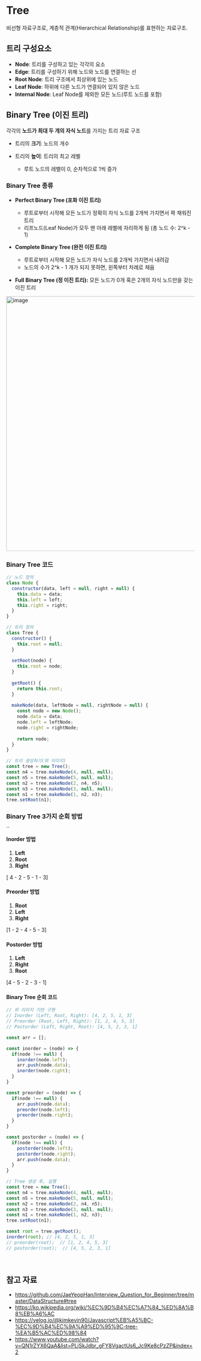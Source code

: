 # Tree

비선형 자료구조로, 계층적 관계(Hierarchical Relationship)를 표현하는 자료구조.



## 트리 구성요소

- **Node**: 트리를 구성하고 있는 각각의 요소
- **Edge**: 트리를 구성하기 위해 노드와 노드를 연결하는 선
- **Root Node**: 트리 구조에서 최상위에 있는 노드
- **Leaf Node**: 하위에 다른 노드가 연결되어 있지 않은 노드
- **Internal Node**: Leaf Node를 제외한 모든 노드(루트 노드를 포함)



## Binary Tree (이진 트리)

각각의 **노드가 최대 두 개의 자식 노드**를 가지는 트리 자료 구조

- 트리의 **크기**: 노드의 개수
- 트리의 **높이**: 트리의 최고 레벨

  - 루트 노드의 레벨이 0, 순차적으로 1씩 증가



### Binary Tree 종류

- **Perfect Binary Tree (포화 이진 트리)**
  - 루트로부터 시작해 모든 노드가 정확히 자식 노드를 2개씩 가지면서 꽉 채워진 트리
  - 리프노드(Leaf Node)가 모두 맨 아래 레벨에 자리하게 됨 (총 노드 수: 2^k - 1)

- **Complete Binary Tree (완전 이진 트리)**
  - 루트로부터 시작해 모든 노드가 자식 노드를 2개씩 가지면서 내려감
  - 노드의 수가 2^k - 1 개가 되지 못하면, 왼쪽부터 차례로 채움

- **Full Binary Tree (정 이진 트리):** 모든 노드가 0개 혹은 2개의 자식 노드만을 갖는 이진 트리

<img width="679" alt="image" src="https://user-images.githubusercontent.com/70627979/167775931-7676f7d5-42a4-4eef-aacd-c02d67baa031.png">



### Binary Tree 코드

```js
// 노드 정의
class Node {
  constructor(data, left = null, right = null) {
    this.data = data;
    this.left = left;
    this.right = right;
  }
}

// 트리 정의
class Tree {
  constructor() {
    this.root = null;
  }
  
  setRoot(node) {
    this.root = node;
  }
  
  getRoot() {
    return this.root;
  }
  
  makeNode(data, leftNode = null, rightNode = null) {
    const node = new Node();
    node.data = data;
    node.left = leftNode;
    node.right = rightNode;
    
    return node;
  }
}

// 트리 생성하기(위 이미지)
const tree = new Tree();
const n4 = tree.makeNode(4, null, null);
const n5 = tree.makeNode(5, null, null);
const n2 = tree.makeNode(2, n4, n5);
const n3 = tree.makeNode(3, null, null);
const n1 = tree.makeNode(1, n2, n3);
tree.setRoot(n1);
```



### Binary Tree 3가지 순회 방법

<img src="https://user-images.githubusercontent.com/70627979/150289982-ad09cd2e-00a5-4b8a-a4fd-e0396151bd4c.png" alt="image" style="zoom: 15%;" />

#### Inorder 방법

1. **Left**
2. **Root**
3. **Right**

[ 4 - 2 - 5 - 1 - 3]



#### Preorder 방법

1. **Root**
2. **Left**
3. **Right**

[1 - 2 - 4 - 5 - 3]



#### Postorder 방법

1. **Left**
2. **Right**
3. **Root**

[4 - 5 - 2 - 3 - 1]



#### Binary Tree 순회 코드 

```js
// 위 이미지 기반 구현
// Inorder (Left, Root, Right): [4, 2, 5, 1, 3]
// Preorder (Root, Left, Right): [1, 2, 4, 5, 3]
// Postorder (Left, Right, Root): [4, 5, 2, 3, 1]

const arr = [];

const inorder = (node) => {
  if(node !== null) {
    inorder(node.left);
    arr.push(node.data);
    inorder(node.right);
  }
}

const preorder = (node) => {
  if(node !== null) {
    arr.push(node.data);
    preorder(node.left);
    preorder(node.right);
  }
}

const postorder = (node) => {
  if(node !== null) {
    postorder(node.left);
    postorder(node.right);
    arr.push(node.data);
  }
}

// Tree 생성 후, 실행
const tree = new Tree();
const n4 = tree.makeNode(4, null, null);
const n5 = tree.makeNode(5, null, null);
const n2 = tree.makeNode(2, n4, n5);
const n3 = tree.makeNode(3, null, null);
const n1 = tree.makeNode(1, n2, n3);
tree.setRoot(n1);

const root = tree.getRoot();
inorder(root); // [4, 2, 5, 1, 3]
// preorder(root);  // [1, 2, 4, 5, 3]
// postorder(root);  // [4, 5, 2, 3, 1]
```

<br>

## 참고 자료

- https://github.com/JaeYeopHan/Interview_Question_for_Beginner/tree/master/DataStructure#tree
- https://ko.wikipedia.org/wiki/%EC%9D%B4%EC%A7%84_%ED%8A%B8%EB%A6%AC
- https://velog.io/@kimkevin90/Javascript%EB%A5%BC-%EC%9D%B4%EC%9A%A9%ED%95%9C-tree-%EA%B5%AC%ED%98%84
- https://www.youtube.com/watch?v=QN1rZYX6QaA&list=PLjSkJdbr_gFY8VgactUs6_Jc9Ke8cPzZP&index=2